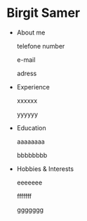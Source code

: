 # Birgit Samer

- About me 

  telefone number
  
  e-mail 
  
  adress
  
- Experience

  xxxxxx
  
  yyyyyy
  
- Education

  aaaaaaaa
  
  bbbbbbbb

- Hobbies & Interests

  eeeeeee
  
  fffffff
  
  ggggggg
  
